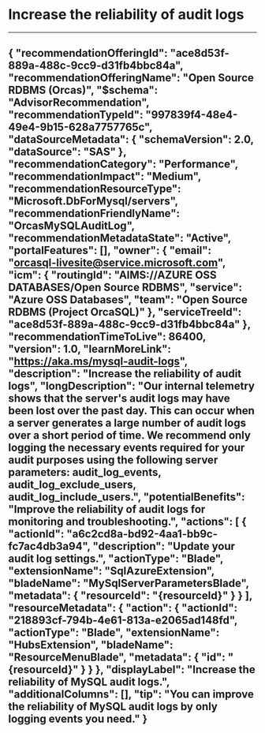 <properties
    pageTitle="Increase the reliability of audit logs"
    description="Increase the reliability of audit logs"
    authors="andrela"
    ms.author="ajlam"
    articleId="997839f4-48e4-49e4-9b15-628a7757765c_Public"
    selfHelpType="advisorRecommendationMetadata"
    cloudEnvironments="Public"
	ownershipId="AzureData_AzureDatabaseforMySQL"
/>
# Increase the reliability of audit logs
---
{
  "recommendationOfferingId": "ace8d53f-889a-488c-9cc9-d31fb4bbc84a",
  "recommendationOfferingName": "Open Source RDBMS (Orcas)",
  "$schema": "AdvisorRecommendation",
  "recommendationTypeId": "997839f4-48e4-49e4-9b15-628a7757765c",
  "dataSourceMetadata": {
    "schemaVersion": 2.0,
    "dataSource": "SAS"
  },
  "recommendationCategory": "Performance",
  "recommendationImpact": "Medium",
  "recommendationResourceType": "Microsoft.DbForMysql/servers",
  "recommendationFriendlyName": "OrcasMySQLAuditLog",
  "recommendationMetadataState": "Active",
  "portalFeatures": [],
  "owner": {
    "email": "orcasql-livesite@service.microsoft.com",
    "icm": {
      "routingId": "AIMS://AZURE OSS DATABASES/Open Source RDBMS",
      "service": "Azure OSS Databases",
      "team": "Open Source RDBMS (Project OrcaSQL)"
    },
    "serviceTreeId": "ace8d53f-889a-488c-9cc9-d31fb4bbc84a"
  },
  "recommendationTimeToLive": 86400,
  "version": 1.0,
  "learnMoreLink": "https://aka.ms/mysql-audit-logs",
  "description": "Increase the reliability of audit logs",
  "longDescription": "Our internal telemetry shows that the server's audit logs may have been lost over the past day. This can occur when a server generates a large number of audit logs over a short period of time. We recommend only logging the necessary events required for your audit purposes using the following server parameters: audit_log_events, audit_log_exclude_users, audit_log_include_users.",
  "potentialBenefits": "Improve the reliability of audit logs for monitoring and troubleshooting.",
  "actions": [
    {
      "actionId": "a6c2cd8a-bd92-4aa1-bb9c-fc7ac4db3a94",
      "description": "Update your audit log settings.",
      "actionType": "Blade",
      "extensionName": "SqlAzureExtension",
      "bladeName": "MySqlServerParametersBlade",
      "metadata": {
        "resourceId": "{resourceId}"
      }
    }
  ],
  "resourceMetadata": {
    "action": {
      "actionId": "218893cf-794b-4e61-813a-e2065ad148fd",
      "actionType": "Blade",
      "extensionName": "HubsExtension",
      "bladeName": "ResourceMenuBlade",
      "metadata": {
        "id": "{resourceId}"
      }
    }
  },
  "displayLabel": "Increase the reliability of MySQL audit logs.",
  "additionalColumns": [],
  "tip": "You can improve the reliability of MySQL audit logs by only logging events you need."
}
---
